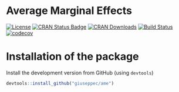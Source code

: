 # Average Marginal Effects

[![License](https://img.shields.io/badge/License-BSD%203--Clause-blue.svg)](https://opensource.org/licenses/BSD-3-Clause)
[![CRAN Status Badge](http://www.r-pkg.org/badges/version/ame)](http://cran.r-project.org/web/packages/ame)
[![CRAN Downloads](http://cranlogs.r-pkg.org/badges/ame)](http://cran.rstudio.com/web/packages/ame/index.html)
[![Build Status](https://api.travis-ci.com/giuseppec/ame.svg?token=P4o4Hs3rFaP4ygx5oTzm&branch=master)](https://travis-ci.com/giuseppec/ame)
[![codecov](https://codecov.io/gh/giuseppec/ame/branch/master/graph/badge.svg?token=XNTlMmbYJZ)](https://codecov.io/gh/giuseppec/ame)



# Installation of the package

Install the development version from GitHub (using `devtools`)

```r
devtools::install_github("giuseppec/ame")
```
